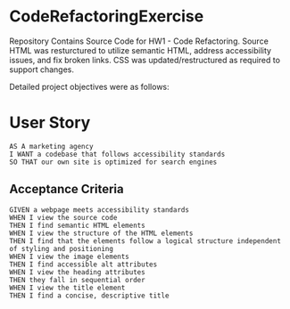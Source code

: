 # CodeRefactoringExercise
Repository Contains Source Code for HW1 - Code Refactoring. Source HTML was resturctured to utilize semantic HTML, address accessibility issues, and fix broken links. CSS was updated/restructured as required to support changes.

Detailed project objectives were as follows:

# User Story

```
AS A marketing agency
I WANT a codebase that follows accessibility standards
SO THAT our own site is optimized for search engines
```

## Acceptance Criteria

```
GIVEN a webpage meets accessibility standards
WHEN I view the source code
THEN I find semantic HTML elements
WHEN I view the structure of the HTML elements
THEN I find that the elements follow a logical structure independent of styling and positioning
WHEN I view the image elements
THEN I find accessible alt attributes
WHEN I view the heading attributes
THEN they fall in sequential order
WHEN I view the title element
THEN I find a concise, descriptive title

